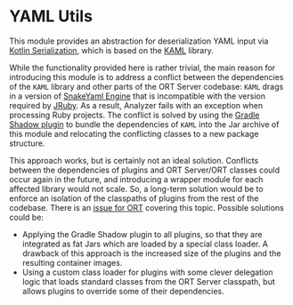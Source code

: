 # YAML Utils

This module provides an abstraction for deserialization YAML input via
[Kotlin Serialization](https://github.com/Kotlin/kotlinx.serialization), which is based on the
[KAML](https://github.com/charleskorn/kaml) library.

While the functionality provided here is rather trivial, the main reason for introducing this module is to address a 
conflict between the dependencies of the `KAML` library and other parts of the ORT Server codebase: `KAML` drags in
a version of [SnakeYaml Engine](https://bitbucket.org/snakeyaml/snakeyaml-engine/src/master/) that is incompatible with
the version required by [JRuby](https://www.jruby.org/). As a result, Analyzer fails with an exception when processing
Ruby projects. The conflict is solved by using the [Gradle Shadow plugin](https://github.com/johnrengelman/shadow) to
bundle the dependencies of `KAML` into the Jar archive of this module and relocating the conflicting classes to a new
package structure.

This approach works, but is certainly not an ideal solution. Conflicts between the dependencies of plugins and
ORT Server/ORT classes could occur again in the future, and introducing a wrapper module for each affected library
would not scale. So, a long-term solution would be to enforce an isolation of the classpaths of plugins from the rest
of the codebase. There is an [issue for ORT](https://github.com/oss-review-toolkit/ort/issues/6798) covering this
topic. Possible solutions could be:

* Applying the Gradle Shadow plugin to all plugins, so that they are integrated as fat Jars which are loaded by a
  special class loader. A drawback of this approach is the increased size of the plugins and the resulting container
  images.
* Using a custom class loader for plugins with some clever delegation logic that loads standard classes from the
  ORT Server classpath, but allows plugins to override some of their dependencies.
